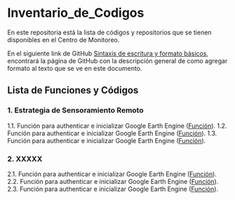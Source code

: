 # Inventario_de_Codigos
En este repositoria está la lista de códigos y repositorios que se tienen disponibles en el Centro de Monitoreo.

En el siguiente link de GitHub [Sintaxis de escritura y formato básicos](https://docs.github.com/es/get-started/writing-on-github/getting-started-with-writing-and-formatting-on-github/basic-writing-and-formatting-syntax), encontrará la página de GitHub con la descripción general de como agregar formato al texto que se ve en este documento.

## Lista de Funciones y Códigos
### 1. Estrategia de Sensoramiento Remoto
1.1. Función para authenticar e inicializar Google Earth Engine ([Función](https://github.com/kballesterosanla/Git-GItHub_ANLA)).
1.2. Función para authenticar e inicializar Google Earth Engine ([Función](https://github.com/kballesterosanla/Git-GItHub_ANLA)).
1.3. Función para authenticar e inicializar Google Earth Engine ([Función](https://github.com/kballesterosanla/Git-GItHub_ANLA)).

### 2. XXXXX
2.1. Función para authenticar e inicializar Google Earth Engine ([Función](https://github.com/kballesterosanla/Git-GItHub_ANLA)).
2.2. Función para authenticar e inicializar Google Earth Engine ([Función](https://github.com/kballesterosanla/Git-GItHub_ANLA)).
2.3. Función para authenticar e inicializar Google Earth Engine ([Función](https://github.com/kballesterosanla/Git-GItHub_ANLA)).
